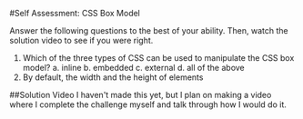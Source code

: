 #Self Assessment: CSS Box Model

Answer the following questions to the best of your ability. Then, watch the solution video to see if you were right.

1. Which of the three types of CSS can be used to manipulate the CSS box model?
  a. inline
  b. embedded
  c. external
  d. all of the above
2. By default, the width and the height of elements

##Solution Video
I haven't made this yet, but I plan on making a video where I complete the challenge myself and talk through how I would do it.